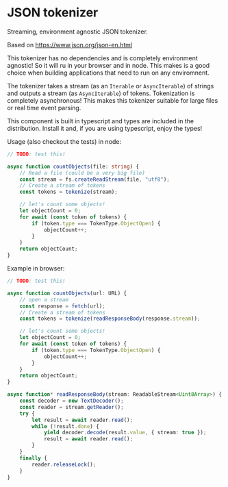# JSON tokenizer
Streaming, environment agnostic JSON tokenizer.

Based on https://www.json.org/json-en.html

This tokenizer has no dependencies and is completely environment agnostic! So it will ru in your browser and in node. This makes is a good choice when building applications that need to run on any enviromnent.

The tokenizer takes a stream (as an `Iterable` or `AsyncIterable`) of strings and outputs a stream (as `AsyncIterable`) of tokens. Tokenization is completely asynchronous! This makes this tokenizer suitable for large files or real time event parsing.

This component is built in typescript and types are included in the distribution. Install it and, if you are using typescript, enjoy the types!

Usage (also checkout the tests) in node:

```typescript
// TODO: test this!

async function countObjects(file: string) {
    // Read a file (could be a very big file)
    const stream = fs.createReadStream(file, "utf8");
    // Create a stream of tokens
    const tokens = tokenize(stream);

    // let's count some objects!
    let objectCount = 0;
    for await (const token of tokens) {
        if (token.type === TokenType.ObjectOpen) {
            objectCount++;
        }
    }
    return objectCount;
}

```

Example in browser:
```typescript
// TODO: test this!

async function countObjects(url: URL) {
    // open a stream
    const response = fetch(url);
    // Create a stream of tokens
    const tokens = tokenize(readResponseBody(response.stream));

    // let's count some objects!
    let objectCount = 0;
    for await (const token of tokens) {
        if (token.type === TokenType.ObjectOpen) {
            objectCount++;
        }
    }
    return objectCount;
}

async function* readResponseBody(stream: ReadableStream<Uint8Array>) {
    const decoder = new TextDecoder();
    const reader = stream.getReader();
    try {
        let result = await reader.read();
        while (!result.done) {
            yield decoder.decode(result.value, { stream: true });
            result = await reader.read();
        }
    }
    finally {
        reader.releaseLock();
    }
}

```
